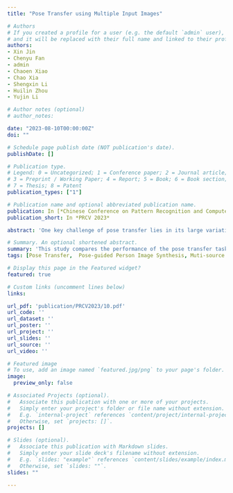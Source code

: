 ```yaml
---
title: "Pose Transfer using Multiple Input Images"

# Authors
# If you created a profile for a user (e.g. the default `admin` user), write the username (folder name) here 
# and it will be replaced with their full name and linked to their profile.
authors:
- Xin Jin
- Chenyu Fan
- admin
- Chaoen Xiao
- Chao Xia
- Shengxin Li
- Huilin Zhou
- Yujin Li

# Author notes (optional)
# author_notes:

date: "2023-08-10T00:00:00Z"
doi: ""

# Schedule page publish date (NOT publication's date).
publishDate: []

# Publication type.
# Legend: 0 = Uncategorized; 1 = Conference paper; 2 = Journal article;
# 3 = Preprint / Working Paper; 4 = Report; 5 = Book; 6 = Book section;
# 7 = Thesis; 8 = Patent
publication_types: ["1"]

# Publication name and optional abbreviated publication name.
publication: In [*Chinese Conference on Pattern Recognition and Computer Vision (PRCV) (CCF-C), Xiamen, Oct 13—15, 2023.*]
publication_short: In *PRCV 2023*

abstract: 'One key challenge of pose transfer lies in its large variation and occlusion. Existing methods are basically aimed at the migration of the pose in a single input image. So these methods have difficulties predicting reasonable invisible re-gions and fail to decouple the shape and style of clothing. Although pose transfer method using single input image can generate the results with correct structure, it cannot keep the original details of the image. To solve this problem, we propose a two-stage generative model for pose transfer based on multiple input images. First, the Feature Extraction Stage, then Reposing Stage. In feature extraction stage, we extract relevant features from each input image. Then, in reposing stage, we propose a pose-conditioned transformer-based StyleGAN generator, adding residual module and fusion module at different levels of the generator. In this way, we can get the most relevant features from each input image for weighted fusion, thus improving the quality of the results. We show that our method compares favorably against those using single input image in both quantitative evaluation and visual comparison.'

# Summary. An optional shortened abstract.
summary: 'This study compares the performance of the pose transfer task in the case of multiple input images.'
tags: [Pose Transfer,  Pose-guided Person Image Synthesis, Muti-source Image Generation]

# Display this page in the Featured widget?
featured: true

# Custom links (uncomment lines below)
links:

url_pdf: 'publication/PRCV2023/10.pdf'
url_code: ''
url_dataset: ''
url_poster: ''
url_project: ''
url_slides: ''
url_source: ''
url_video: ''

# Featured image
# To use, add an image named `featured.jpg/png` to your page's folder. 
image:
  preview_only: false

# Associated Projects (optional).
#   Associate this publication with one or more of your projects.
#   Simply enter your project's folder or file name without extension.
#   E.g. `internal-project` references `content/project/internal-project/index.md`.
#   Otherwise, set `projects: []`.
projects: []

# Slides (optional).
#   Associate this publication with Markdown slides.
#   Simply enter your slide deck's filename without extension.
#   E.g. `slides: "example"` references `content/slides/example/index.md`.
#   Otherwise, set `slides: ""`.
slides: ""

---
```

